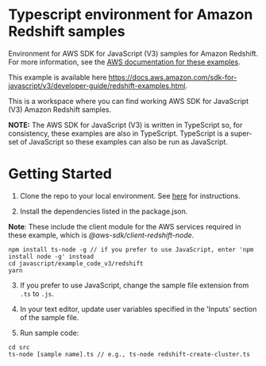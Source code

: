 # Typescript environment for Amazon Redshift samples
Environment for AWS SDK for JavaScript (V3) samples for Amazon Redshift. For more information, see the [AWS documentation for these examples](https://docs.aws.amazon.com/sdk-for-javascript/v3/developer-guide/redshift-examples.html).

This example is available here https://docs.aws.amazon.com/sdk-for-javascript/v3/developer-guide/redshift-examples.html.

This is a workspace where you can find working AWS SDK for JavaScript (V3) Amazon Redshift samples. 

**NOTE:** The AWS SDK for JavaScript (V3) is written in TypeScript so, for consistency, these examples are also in TypeScript. TypeScript is
a super-set of JavaScript so these examples can also be run as JavaScript.

# Getting Started

1. Clone the repo to your local environment. See [here](https://docs.github.com/en/github/creating-cloning-and-archiving-repositories/cloning-a-repository) for instructions.

2. Install the dependencies listed in the package.json.

**Note**: These include the client module for the AWS services required in these example, 
which is *@aws-sdk/client-redshift-node*.
```
npm install ts-node -g // if you prefer to use JavaScript, enter 'npm install node -g' instead
cd javascript/example_code_v3/redshift
yarn
```
3. If you prefer to use JavaScript, change the sample file extension from ```.ts``` to ```.js```.

4. In your text editor, update user variables specified in the 'Inputs' section of the sample file.

5. Run sample code:
```
cd src
ts-node [sample name].ts // e.g., ts-node redshift-create-cluster.ts
```

